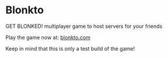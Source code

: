 # Blonkto
GET BLONKED! multiplayer game to host servers for your friends

Play the game now at: [blonkto.com](https://blonkto.com)

Keep in mind that this is only a test build of the game!
